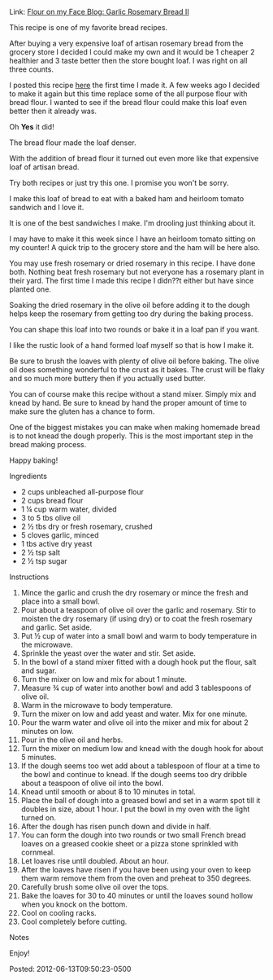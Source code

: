 <div id="wikitext">

Link: [Flour on my Face Blog: Garlic Rosemary Bread
II](http://www.flouronmyface.com/2012/06/garlic-rosemary-bread-ii.html)

<div class="round lrindent quote">

This recipe is one of my favorite bread recipes.

After buying a very expensive loaf of artisan rosemary bread from the
grocery store I decided I could make my own and it would be 1 cheaper 2
healthier and 3 taste better then the store bought loaf. I was right on
all three counts.

I posted this recipe
[here](http://www.flouronmyface.com/2011/12/garlic-and-rosemary-bread.html)
the first time I made it. A few weeks ago I decided to make it again but
this time replace some of the all purpose flour with bread flour. I
wanted to see if the bread flour could make this loaf even better then
it already was.

Oh **Yes** it did!

The bread flour made the loaf denser.

With the addition of bread flour it turned out even more like that
expensive loaf of artisan bread.

Try both recipes or just try this one. I promise you won't be sorry.

I make this loaf of bread to eat with a baked ham and heirloom tomato
sandwich and I love it.

It is one of the best sandwiches I make. I'm drooling just thinking
about it.

I may have to make it this week since I have an heirloom tomato sitting
on my counter! A quick trip to the grocery store and the ham will be
here also.

You may use fresh rosemary or dried rosemary in this recipe. I have done
both. Nothing beat fresh rosemary but not everyone has a rosemary plant
in their yard. The first time I made this recipe I didn??t either but
have since planted one.

Soaking the dried rosemary in the olive oil before adding it to the
dough helps keep the rosemary from getting too dry during the baking
process.

You can shape this loaf into two rounds or bake it in a loaf pan if you
want.

I like the rustic look of a hand formed loaf myself so that is how I
make it.

Be sure to brush the loaves with plenty of olive oil before baking. The
olive oil does something wonderful to the crust as it bakes. The crust
will be flaky and so much more buttery then if you actually used butter.

You can of course make this recipe without a stand mixer. Simply mix and
knead by hand. Be sure to knead by hand the proper amount of time to
make sure the gluten has a chance to form.

One of the biggest mistakes you can make when making homemade bread is
to not knead the dough properly. This is the most important step in the
bread making process.

Happy baking!

Ingredients

<div class="vspace">

</div>

-   2 cups unbleached all-purpose flour
-   2 cups bread flour
-   1 ¼ cup warm water, divided
-   3 to 5 tbs olive oil
-   2 ½ tbs dry or fresh rosemary, crushed
-   5 cloves garlic, minced
-   1 tbs active dry yeast
-   2 ½ tsp salt
-   2 ½ tsp sugar

Instructions

<div class="vspace">

</div>

1.  Mince the garlic and crush the dry rosemary or mince the fresh and
    place into a small bowl.
2.  Pour about a teaspoon of olive oil over the garlic and rosemary.
    Stir to moisten the dry rosemary (if using dry) or to coat the fresh
    rosemary and garlic. Set aside.
3.  Put ½ cup of water into a small bowl and warm to body temperature in
    the microwave.
4.  Sprinkle the yeast over the water and stir. Set aside.
5.  In the bowl of a stand mixer fitted with a dough hook put the flour,
    salt and sugar.
6.  Turn the mixer on low and mix for about 1 minute.
7.  Measure ¾ cup of water into another bowl and add 3 tablespoons of
    olive oil.
8.  Warm in the microwave to body temperature.
9.  Turn the mixer on low and add yeast and water. Mix for one minute.
10. Pour the warm water and olive oil into the mixer and mix for about 2
    minutes on low.
11. Pour in the olive oil and herbs.
12. Turn the mixer on medium low and knead with the dough hook for about
    5 minutes.
13. If the dough seems too wet add about a tablespoon of flour at a time
    to the bowl and continue to knead. If the dough seems too dry
    dribble about a teaspoon of olive oil into the bowl.
14. Knead until smooth or about 8 to 10 minutes in total.
15. Place the ball of dough into a greased bowl and set in a warm spot
    till it doubles in size, about 1 hour. I put the bowl in my oven
    with the light turned on.
16. After the dough has risen punch down and divide in half.
17. You can form the dough into two rounds or two small French bread
    loaves on a greased cookie sheet or a pizza stone sprinkled with
    cornmeal.
18. Let loaves rise until doubled. About an hour.
19. After the loaves have risen if you have been using your oven to keep
    them warm remove them from the oven and preheat to 350 degrees.
20. Carefully brush some olive oil over the tops.
21. Bake the loaves for 30 to 40 minutes or until the loaves sound
    hollow when you knock on the bottom.
22. Cool on cooling racks.
23. Cool completely before cutting.

Notes

Enjoy!

</div>

Posted: 2012-06-13T09:50:23-0500

<div class="vspace">

</div>

<div style="display: none;">

Summary:a great recipe for an artisan style bread with rosemary
Parent:(Recipes.)<span
class="wikiword">[BakedGoods](http://wiki.tamouse.org?n=Recipes.BakedGoods?action=print)</span>
<span
class="wikiword">[IncludeMe](http://wiki.tamouse.org?n=Recipes.IncludeMe?action=edit)[?](http://wiki.tamouse.org?n=Recipes.IncludeMe?action=edit)</span>:[Recipes.BakedGoods](http://wiki.tamouse.org?n=Recipes.BakedGoods?action=print)
Source:[Flour On My Face Blog: Garlic Rosemary Bread
II](http://www.flouronmyface.com/2012/06/garlic-rosemary-bread-ii.html)
Categories:[BakedGoods](http://wiki.tamouse.org?n=Category.BakedGoods),[Links](http://wiki.tamouse.org?n=Category.Links)
Tags: bread, rosemary, baking

</div>

</div>
